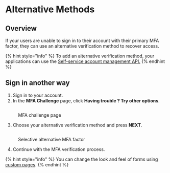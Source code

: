 # Alternative Methods

## Overview

If your users are unable to sign in to their account with their primary MFA factor, they can use an alternative verification method to recover access.

{% hint style="info" %}
To add an alternative verification method, your applications can use the [Self-service account management API.](../user-management/self-service-account-management.md)
{% endhint %}

## Sign in another way

1. Sign in to your account.
2. In the **MFA Challenge** page, click **Having trouble ? Try other options**.

<figure><img src="https://docs.gravitee.io/images/am/current/graviteeio-am-userguide-mfa-alternatives-step1.png" alt=""><figcaption><p>MFA challenge page</p></figcaption></figure>

3. Choose your alternative verification method and press **NEXT**.

<figure><img src="https://docs.gravitee.io/images/am/current/graviteeio-am-userguide-mfa-alternatives-step2.png" alt=""><figcaption><p>Selective alternative MFA factor</p></figcaption></figure>

4. Continue with the MFA verification process.

{% hint style="info" %}
You can change the look and feel of forms using [custom pages](../branding/#custom-pages).
{% endhint %}
